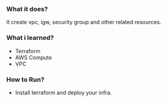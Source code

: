 ### What it does?
It create vpc, igw, security group and other related resources.

### What i learned?
- Terraform
- AWS Compute
- VPC

### How to Run?
- Install terraform and deploy your infra.
